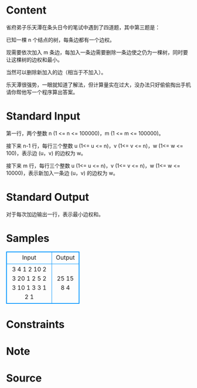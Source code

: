 
# Content

省府弟子乐天潭在条头日今的笔试中遇到了四道题，其中第三题是：

已知一棵 n 个结点的树，每条边都有一个边权。

现需要依次加入 m 条边，每加入一条边需要删除一条边使之仍为一棵树，同时要让这棵树的边权和最小。

当然可以删除新加入的边（相当于不加入）。

乐天潭很强势，一眼就知道了解法，但计算量实在过大，没办法只好偷偷掏出手机请你帮他写一个程序算出答案。

# Standard Input

第一行，两个整数 n (1 <= n <= 100000)，m (1 <= m <= 100000)。

接下来 n-1 行，每行三个整数 u (1<= u <= n)，v (1<= v <= n)，w (1<= w <= 100)，表示边 (u，v) 的边权为 w。

接下来 m 行，每行三个整数 u (1<= u <= n)，v (1<= v <= n)，w (1<= w <= 10000)，表示新加入一条边 (u，v) 的边权为 w。

# Standard Output

对于每次加边输出一行，表示最小边权和。

# Samples

<style>
        table,table tr th, table tr td { border:1px solid #0094ff; }
        table { width: 200px; min-height: 25px; line-height: 25px; text-align: center; border-collapse: collapse;}   
    </style>
<table>
	<tr>
		<td>Input</td>
		<td>Output</td>
	</tr>
<tr><td>3 4
1 2 10
2 3 20
1 2 5
2 3 10
1 3 3
1 2 1</td><td>25
15
8
4</td></tr></table>


# Constraints



# Note



# Source


